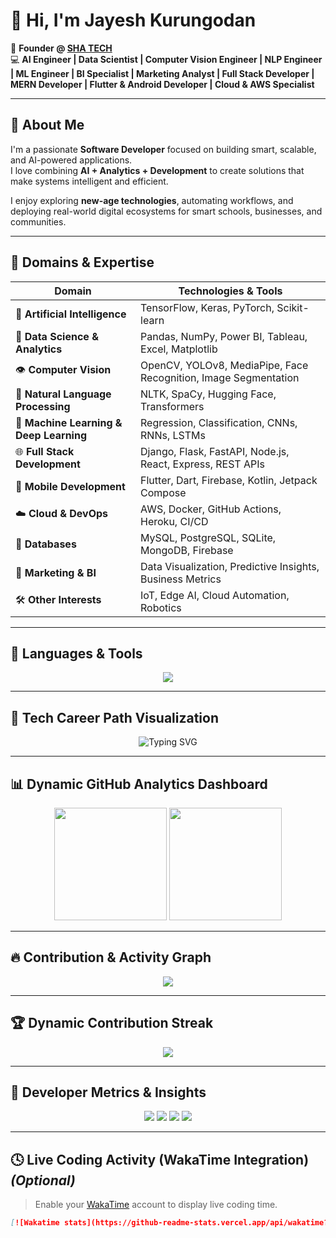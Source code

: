 <!-- 🌟 GitHub Profile README for Jayesh Kurungodan -->

# 👋 Hi, I'm **Jayesh Kurungodan**

🚀 **Founder @ [SHA TECH](#)**  
💻 **AI Engineer | Data Scientist | Computer Vision Engineer | NLP Engineer | ML Engineer | BI Specialist | Marketing Analyst | Full Stack Developer | MERN Developer | Flutter & Android Developer | Cloud & AWS Specialist**

---

## 💫 About Me

I'm a passionate **Software Developer** focused on building smart, scalable, and AI-powered applications.  
I love combining **AI + Analytics + Development** to create solutions that make systems intelligent and efficient.  

I enjoy exploring **new-age technologies**, automating workflows, and deploying real-world digital ecosystems for smart schools, businesses, and communities.

---

## 🧠 Domains & Expertise

| Domain | Technologies & Tools |
|--------|----------------------|
| 🤖 **Artificial Intelligence** | TensorFlow, Keras, PyTorch, Scikit-learn |
| 🧬 **Data Science & Analytics** | Pandas, NumPy, Power BI, Tableau, Excel, Matplotlib |
| 👁️ **Computer Vision** | OpenCV, YOLOv8, MediaPipe, Face Recognition, Image Segmentation |
| 💬 **Natural Language Processing** | NLTK, SpaCy, Hugging Face, Transformers |
| 🧠 **Machine Learning & Deep Learning** | Regression, Classification, CNNs, RNNs, LSTMs |
| 🌐 **Full Stack Development** | Django, Flask, FastAPI, Node.js, React, Express, REST APIs |
| 📱 **Mobile Development** | Flutter, Dart, Firebase, Kotlin, Jetpack Compose |
| ☁️ **Cloud & DevOps** | AWS, Docker, GitHub Actions, Heroku, CI/CD |
| 🧩 **Databases** | MySQL, PostgreSQL, SQLite, MongoDB, Firebase |
| 🧭 **Marketing & BI** | Data Visualization, Predictive Insights, Business Metrics |
| 🛠️ **Other Interests** | IoT, Edge AI, Cloud Automation, Robotics |

---

## 🧰 **Languages & Tools**

<p align="center">
  <img src="https://skillicons.dev/icons?i=python,java,cpp,c,cs,ruby,php,go,swift,js,ts,html,css,dart,react,flutter,django,flask,nodejs,express,mysql,mongodb,postgres,firebase,aws,docker,git,github,linux,figma,tensorflow,pytorch,opencv,fastapi,heroku,powershell&perline=10" />
</p>

---

## 🌟 **Tech Career Path Visualization**

<p align="center">
  <img src="https://readme-typing-svg.herokuapp.com?font=Fira+Code&pause=1000&center=true&vCenter=true&width=800&lines=AI+Engineer+🤖;Data+Scientist+📊;Computer+Vision+Engineer+👁️;NLP+Engineer+💬;Machine+Learning+Engineer+🧠;Full+Stack+Developer+🌐;MERN+Developer+⚛️;Business+Intelligence+Specialist+📈;Marketing+Analyst+💼;Flutter+%26+Android+Developer+📱;Cloud+%26+AWS+Engineer+☁️" alt="Typing SVG" />
</p>

---

## 📊 **Dynamic GitHub Analytics Dashboard**

<p align="center">
  <img src="https://github-readme-stats.vercel.app/api?username=kakkarot23&show_icons=true&theme=tokyonight&count_private=true" height="180em" />
  <img src="https://github-readme-stats.vercel.app/api/top-langs/?username=kakkarot23&layout=compact&theme=tokyonight&langs_count=10" height="180em" />
</p>

---

## 🔥 **Contribution & Activity Graph**

<p align="center">
  <img src="https://github-readme-activity-graph.vercel.app/graph?username=kakkarot23&theme=react-dark&bg_color=0d1117&hide_border=true&line=00e7ff&point=ffffff" />
</p>

---

## 🏆 **Dynamic Contribution Streak**

<p align="center">
  <img src="https://github-readme-streak-stats.herokuapp.com/?user=kakkarot23&theme=tokyonight&hide_border=true" />
</p>

---

## 🧩 **Developer Metrics & Insights**

<p align="center">
  <img src="https://github-profile-summary-cards.vercel.app/api/cards/profile-details?username=kakkarot23&theme=tokyonight"/>
  <img src="https://github-profile-summary-cards.vercel.app/api/cards/repos-per-language?username=kakkarot23&theme=tokyonight"/>
  <img src="https://github-profile-summary-cards.vercel.app/api/cards/most-commit-language?username=kakkarot23&theme=tokyonight"/>
  <img src="https://github-profile-summary-cards.vercel.app/api/cards/productive-time?username=kakkarot23&theme=tokyonight&utcOffset=5.5"/>
</p>

---

## 🕓 **Live Coding Activity (WakaTime Integration)** *(Optional)*

> Enable your [WakaTime](https://wakatime.com) account to display live coding time.

```markdown
[![Wakatime stats](https://github-readme-stats.vercel.app/api/wakatime?username=YOUR_WAKATIME_USERNAME&theme=tokyonight)](https://wakatime.com/@YOUR_WAKATIME_USERNAME)
